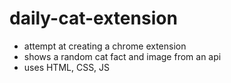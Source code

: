 # daily-cat-extension

- attempt at creating a chrome extension
- shows a random cat fact and image from an api 
- uses HTML, CSS, JS
